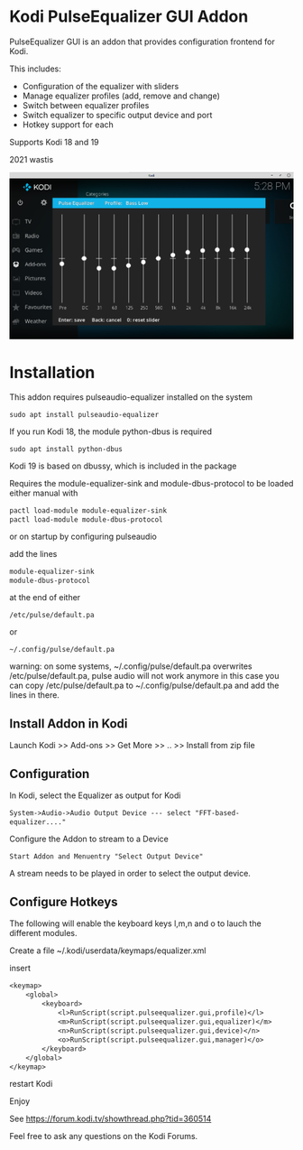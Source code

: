 # Kodi PulseEqualizer GUI Addon

PulseEqualizer GUI is an addon that provides configuration frontend for Kodi. 

This includes:
- Configuration of the equalizer with sliders
- Manage equalizer profiles (add, remove and change)
- Switch between equalizer profiles
- Switch equalizer to specific output device and port
- Hotkey support for each

Supports Kodi 18 and 19

2021 wastis

![Pulse Equalizer](/resources/images/Kodi.png)

# Installation

This addon requires pulseaudio-equalizer installed on the system

	sudo apt install pulseaudio-equalizer

If you run Kodi 18, the module python-dbus is required
	
	sudo apt install python-dbus
	
Kodi 19 is based on dbussy, which is included in the package

Requires the module-equalizer-sink and module-dbus-protocol to be loaded
either manual with

	pactl load-module module-equalizer-sink
	pactl load-module module-dbus-protocol

or on startup by configuring pulseaudio

add the lines

	module-equalizer-sink
	module-dbus-protocol

at the end of either

	/etc/pulse/default.pa

or

	~/.config/pulse/default.pa

warning: on some systems, ~/.config/pulse/default.pa 
overwrites /etc/pulse/default.pa, pulse audio will not work anymore
in this case you can copy /etc/pulse/default.pa to ~/.config/pulse/default.pa 
and add the lines in there.


## Install Addon in Kodi

Launch Kodi >> Add-ons >> Get More >> .. >> Install from zip file

## Configuration

In Kodi, select the Equalizer as output for Kodi

	System->Audio->Audio Output Device --- select "FFT-based-equalizer...."

Configure the Addon to stream to a Device

	Start Addon and Menuentry "Select Output Device"

A stream needs to be played in order to select the output device. 

## Configure Hotkeys

The following will enable the keyboard keys l,m,n and o to lauch the different modules.

Create a file ~/.kodi/userdata/keymaps/equalizer.xml

insert

	<keymap>
		<global>
			<keyboard>
				<l>RunScript(script.pulseequalizer.gui,profile)</l>
				<m>RunScript(script.pulseequalizer.gui,equalizer)</m>
				<n>RunScript(script.pulseequalizer.gui,device)</n>
				<o>RunScript(script.pulseequalizer.gui,manager)</o>
			</keyboard>
		</global>
	</keymap>

restart Kodi


Enjoy


See https://forum.kodi.tv/showthread.php?tid=360514

Feel free to ask any questions on the Kodi Forums.
